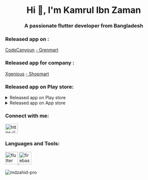 <h1 align="center">Hi 👋, I'm Kamrul Ibn Zaman</h1>
<h3 align="center">A passionate flutter developer from Bangladesh</h3>

<h3 align="left">Released app on :</h3><a href="https://codecanyon.net/item/grenmart-laravel-ecommerce-shop-flutter-app/40188895">CodeCanyoun</a>
<a href="https://codecanyon.net/item/grenmart-laravel-ecommerce-shop-flutter-app/40188895">- Grenmart</a>


<h3 align="left">Released app for company :</h3><a href="https://xgenious.com">Xgenious</a>
<a href="https://i.postimg.cc/T1tXSSGK/i-Phone-12-Pro-3.webp">- Shopmart</a>

<h3 align="left">Released app on Play store:</h3> 
<p align="left">
<details>
  <summary>Released app on Play store</summary>
  <img src="https://i.postimg.cc/sfwKBygk/314627208-1998699590341332-1190079230480457434-n.jpg" height="150" name="image-name">
  <img src="https://i.postimg.cc/8cKbxdYp/image-11.jpg" height="150" name="image-name">
  <img src="https://i.postimg.cc/XYgCVxzv/image-14.png" height="150" name="image-name">
  <img src="https://i.postimg.cc/FHvS5wGq/image-15.png" height="150" name="image-name">
</details>
  
  <details>
  <summary>Released app on App store</summary>
  <img src="https://i.postimg.cc/m2nwwwMV/325412168-511378201059727-7233546358729569567-n.png"  height="150" name="image-name">
</details>

<h3 align="left">Connect with me:</h3>
<p align="left">
<a href="https://fb.com/kamrulibnzaman" target="blank"><img align="center" src="https://raw.githubusercontent.com/rahuldkjain/github-profile-readme-generator/master/src/images/icons/Social/facebook.svg" alt="https://www.facebook.com/kamrulibnzaman" height="30" width="40" /></a>
</p>

<h3 align="left">Languages and Tools:</h3>
<p align="left"> <a href="https://flutter.dev" target="_blank" rel="noreferrer"> <img src="https://www.vectorlogo.zone/logos/flutterio/flutterio-icon.svg" alt="flutter" width="40" height="40"/> </a> <a href="https://firebase.google.com/" target="_blank" rel="noreferrer"> <img src="https://www.vectorlogo.zone/logos/firebase/firebase-icon.svg" alt="firebase" width="40" height="40"/> </a>  </p>

<p><img align="left" src="https://github-readme-stats.vercel.app/api/top-langs?username=mdzahid-pro&show_icons=true&locale=en&layout=compact" alt="mdzahid-pro" /></p>

